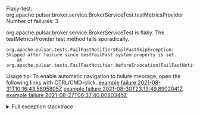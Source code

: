         
Flaky-test: org.apache.pulsar.broker.service.BrokerServiceTest.testMetricsProvider
Number of failures: 3

org.apache.pulsar.broker.service.BrokerServiceTest is flaky. The testMetricsProvider test method fails sporadically.

```
org.apache.pulsar.tests.FailFastNotifier$FailFastSkipException: Skipped after failure since testFailFast system property is set.
	at org.apache.pulsar.tests.FailFastNotifier.beforeInvocation(FailFastNotifier.java:88)

```

Usage tip: To enable automatic navigation to failure message, open the following links with CTRL/CMD-click.
[example failure 2021-08-31T10:16:43.5895805Z](https://github.com/apache/pulsar/runs/3471501156?check_suite_focus=true#step:10:2417)
[example failure 2021-08-30T23:13:49.8902041Z](https://github.com/apache/pulsar/runs/3467152431?check_suite_focus=true#step:9:1737)
[example failure 2021-08-27T06:37:40.0080346Z](https://github.com/apache/pulsar/runs/3440411059?check_suite_focus=true#step:9:3659)


<details>
<summary>Full exception stacktrace</summary>
<code><pre>
org.apache.pulsar.tests.FailFastNotifier$FailFastSkipException: Skipped after failure since testFailFast system property is set.
	at org.apache.pulsar.tests.FailFastNotifier.beforeInvocation(FailFastNotifier.java:88)

</pre></code>
</details>

